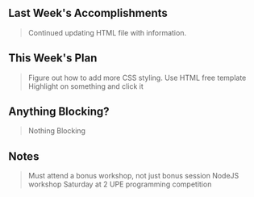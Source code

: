 
## Last Week's Accomplishments

> Continued updating HTML file with information.

## This Week's Plan

> Figure out how to add more CSS styling.
> Use HTML free template
> Highlight on something and click it

## Anything Blocking?

> Nothing Blocking

## Notes

> Must attend a bonus workshop, not just bonus session
> NodeJS workshop Saturday at 2
> UPE programming competition
